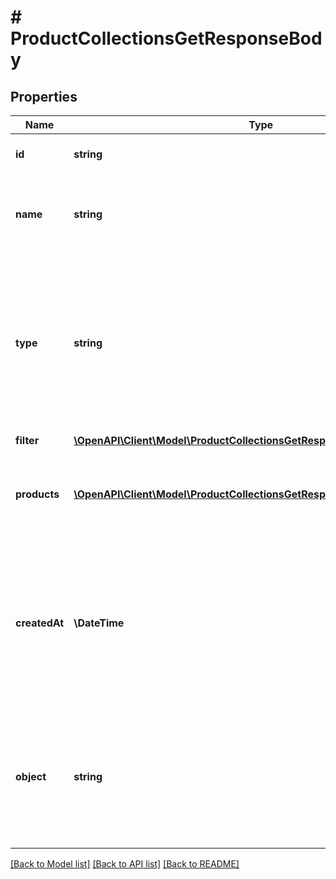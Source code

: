 # # ProductCollectionsGetResponseBody

## Properties

Name | Type | Description | Notes
------------ | ------------- | ------------- | -------------
**id** | **string** | Product collection ID. | [optional]
**name** | **string** | Unique user-defined product collection name. | [optional]
**type** | **string** | Describes whether the product collection is dynamic (products come in and leave based on set criteria) or static (manually selected products). | [optional]
**filter** | [**\OpenAPI\Client\Model\ProductCollectionsGetResponseBodyFilter**](ProductCollectionsGetResponseBodyFilter.md) |  | [optional]
**products** | [**\OpenAPI\Client\Model\ProductCollectionsGetResponseBodyProductsItem[]**](ProductCollectionsGetResponseBodyProductsItem.md) | Defines a set of products for a &#x60;STATIC&#x60; product collection type. | [optional]
**createdAt** | **\DateTime** | Timestamp representing the date and time when the product collection was created. The value is shown in the ISO 8601 format. | [optional]
**object** | **string** | The type of the object represented by JSON. This object stores information about the static product collection. | [optional] [default to 'products_collection']

[[Back to Model list]](../../README.md#models) [[Back to API list]](../../README.md#endpoints) [[Back to README]](../../README.md)
